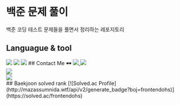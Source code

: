 # 백준 문제 풀이

백준 코딩 테스트 문제들을 풀면서 정리하는 레포지토리

## Languague & tool
<span>
<img src="https://img.shields.io/badge/JavaScript-F7DF1E?style=flat&logo=JavaScript&logoColor=white" />
<img src="https://img.shields.io/badge/Visual%20Studio%20Code-007ACC?style=flat&logo=VisualStudioCode&logoColor=white" />
<img src="https://img.shields.io/badge/GitHub-181717?style=flat&logo=GitHub&logoColor=white" />
</span>
## Contact Me 🕶️
<a href="https://velog.io/@ohs6006">
	<img src="https://img.shields.io/badge/Blog-FF9800?style=flat&logo=Blogger&logoColor=white" />
</a>
<a href="mailto:ohs6006@gmail.com">
	<img src="https://img.shields.io/badge/Mail-30B980?style=flat&logo=Gmail&logoColor=white" />
</a>
<div>
   <img src="https://github-readme-stats.vercel.app/api/top-langs/?username=osh6006&layout=compact">
</div>
<div>
   <img src="https://github-readme-stats.vercel.app/api?username=osh6006&show_icons=true">
</div>
## Baekjoon solved rank
[![Solved.ac Profile](http://mazassumnida.wtf/api/v2/generate_badge?boj=frontendohs)](https://solved.ac/frontendohs)
</div>
